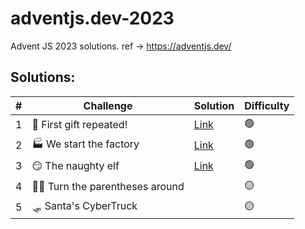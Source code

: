 # adventjs.dev-2023
Advent JS 2023 solutions. ref -> https://adventjs.dev/

## Solutions:

| #  | Challenge  |  Solution | Difficulty  |
|---|---|---|---|
|  1| 🎁 First gift repeated! | [Link](challenges/01-first-gift-repeated)  | 🟢  |
|  2| 🏭 We start the factory  |  [Link](challenges/02-we-start-the-factory) |  🟢 |
|  3| 😏 The naughty elf | [Link](challenges/03-the-naughty-elf)  | 🟢  |
|  4| 😵‍💫 Turn the parentheses around  |   | 🟡  |
|  5| 🛷 Santa's CyberTruck  |   |  🟡 |
